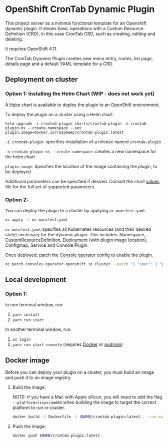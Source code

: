 # OpenShift CronTab Dynamic Plugin

This project server as a minimal functional template for an Openshift dynamic plugin. It shows
basic operations with a Custom Resource Definition (CRD), in this case CronTab CRD, such as creating, editing and deleting.

It requires OpenShift 4.11.

The CronTab Dynamic Plugin creates new menu entry, routes, list page, details page and a
default YAML template for a CRD.

## Deployment on cluster


### Option 1: Installing the Helm Chart (WIP - does not work yet)
A [Helm](https://helm.sh) chart is available to deploy the plugin to an OpenShift environment.

To deploy the plugin on a cluster using a Helm chart:
```shell
helm upgrade -i crontab-plugin charts/crontab-plugin -n crontab-plugin-ns --create-namespace --set plugin.image=docker.io/raspbeep/crontab-plugin:latest
```

`-i crontab-plugin`: specifies installation of a release named `crontab-plugin`

`-n crontab-plugin-ns --create-namespace`: creates a new namespace for the helm chart

`plugin.image`: Specifies the location of the image containing the plugin, to be deployed

Additional parameters can be specified if desired. Consult the chart [values](charts/openshift-console-plugin/values.yaml) file for the full set of supported parameters.


### Option 2:
You can deploy the plugin to a cluster by applying `oc-manifest.yaml`.

```sh
oc apply -f oc-manifest.yaml
```

`oc-manifest.yaml` specifies all Kubernetes resources (and their desired state) necessary for the dynamic plugin. This includes: Namespace, CustomResourceDefinition, Deployment (with plugin image location), Configmap, Service and Console Plugin.

Once deployed, patch the [Console operator](https://github.com/openshift/console-operator)
config to enable the plugin.

```sh
oc patch consoles.operator.openshift.io cluster --patch '{ "spec": { "plugins": ["crontab-plugin"] } }' --type=merge
```


## Local development

### Option 1:
In one terminal window, run:

1. `yarn install`
2. `yarn run start`

In another terminal window, run:

1. `oc login`
2. `yarn run start-console` (requires [Docker](https://www.docker.com) or [podman](https://podman.io))

## Docker image

Before you can deploy your plugin on a cluster, you must build an image and
push it to an image registry.

1. Build the image:
   
   NOTE: If you have a Mac with Apple silicon, you will need to add the flag
   `--platform=linux/amd64` when building the image to target the correct platform
   to run in-cluster.

   ```sh
   docker build -f Dockerfile -t $NAME/crontab-plugin:latest . --no-cache
   ```

3. Push the image:

   ```sh
   docker push $NAME/crontab-plugin:latest
   ```